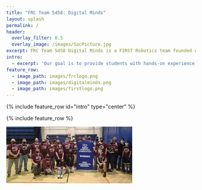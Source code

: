 ```yaml
---
title: "FRC Team 5458: Digital Minds"
layout: splash
permalink: /
header:
  overlay_filter: 0.5
  overlay_image: /images/SacPicture.jpg
excerpt: FRC Team 5458 Digital Minds is a FIRST Robotics team founded on August 26, 2014 when the Davis High School’s FIRST Robotics team, 1678 Citrus Circuits introduced their passion for robotics to the Woodland High School and Pioneer High School students.
intro: 
  - excerpt: 'Our goal is to provide students with hands-on experience in STEM and serve as a productive learning environment that fosters collaborative skills in engineering and management. To learn more about us and FIRST, visit the About Us page.'
feature_row:
  - image_path: images/frclogo.png
  - image_path: images/digitalminds.png
  - image_path: images/firstlogo.png
---
```

{% include feature_row id="intro" type="center" %}

{% include feature_row %}

<img src="/images/download.jpg" alt="Team Picture">



